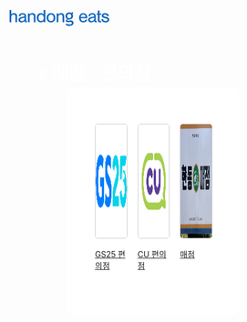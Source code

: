 <html>
<head>
  <meta charset="UTF-8">
  <title>편의점 및 매점</title>
  <style>

    body
    h1{text-align: center;}
    .전체 {justify-content: center;
        display: flex;
        gap: 20px; 
      border-radius: 15px;
    height: 300px;
      margin-left:  100px; margin-right: 100px;
      padding: 50px;
      background-color: white;}

    .store img {
      width: 200px;
      height: 200px;
      border: 1px solid #ccc;
      border-radius: 5px;
      margin-top: 25%;}

    .store img:hover {background-color: gray; transform: scale(1.05);}

    #제목 {border-radius: 10px;
background: #1368BD;
color: #FFF;
text-align: center;
font-family: Pretendard;
font-size: 32px;
font-style: normal;
font-weight: 800;
line-height: normal;
display: inline-flex;
height: 54px;
padding: 0px 50px;
justify-content: center;
align-items: center;
gap: 10px;
flex-shrink: 0;}

    p{color:blue}
  footer{background: #F2F4F7; width: 1440px; height: 317px; flex-shrink: 0;}
  </style>
</head>
<body>
  <svg xmlns="http://www.w3.org/2000/svg" width="175" height="28" viewBox="0 0 175 28" fill="none">
  <g clip-path="url(#clip0_10_433)">
    <path d="M3.02492 7.3217C4.5718 6.00352 5.85246 5.49239 7.75738 5.49239C9.6623 5.49239 11.2734 6.13355 12.2282 7.29031C12.9856 8.19151 13.2793 9.28102 13.2793 11.0476V21.4181H10.2544V11.5273C10.2544 10.2091 10.0892 9.53659 9.59803 9.02098C9.07016 8.44259 8.21639 8.12426 7.16525 8.12426C4.53508 8.12426 3.02492 9.66661 3.02492 12.2671V21.4181H0V0H3.02492V7.3217Z" fill="#1368BD"/>
    <path d="M16.3684 11.0431C16.5015 9.21378 16.8596 8.11978 17.6491 7.25445C18.6681 6.12907 20.573 5.48792 22.8084 5.48792C26.7514 5.48792 28.9868 7.31722 28.9868 10.5275V17.8133C28.9868 19.0328 29.152 19.2884 29.8405 19.2884C30.1022 19.2884 30.2674 19.257 30.6301 19.127V21.4046C29.9048 21.5661 29.2805 21.6288 28.6563 21.6288C27.2104 21.6288 26.554 21.0191 26.2878 19.544C24.6766 21.1177 22.9369 21.8216 20.7979 21.8216C17.7087 21.8216 15.6064 19.9609 15.6064 17.2304C15.6064 14.7286 17.1855 13.1862 20.4078 12.5406L23.9238 11.8681C25.8287 11.5139 26.2235 11.2269 26.2235 10.2629C26.2235 8.75197 24.874 7.82386 22.7396 7.82386C21.1927 7.82386 19.9763 8.30361 19.5494 9.14204C19.3199 9.55901 19.2556 9.91322 19.1868 11.0341H16.3592L16.3684 11.0431ZM26.2969 13.4508C25.7369 13.6749 25.2137 13.8364 24.4241 14.0291L21.335 14.7376C19.4943 15.1545 18.6727 15.8943 18.6727 17.1139C18.6727 18.5262 19.8569 19.4902 21.6287 19.4902C24.1946 19.4902 26.2969 17.6609 26.2969 15.446V13.4552V13.4508Z" fill="#1368BD"/>
    <path d="M35.1377 5.90937V7.67591C36.7167 6.0394 37.9973 5.4924 40.1685 5.4924C42.0413 5.4924 43.5881 6.10217 44.474 7.19616C45.2314 8.16014 45.5252 9.24965 45.5252 11.0476V21.4181H42.5003V11.2717C42.5003 9.15101 41.5134 8.12427 39.4432 8.12427C36.8452 8.12427 35.2708 9.59937 35.2708 12.0115V21.4181H32.2458V5.90937H35.1377Z" fill="#1368BD"/>
    <path d="M62.7797 21.4136H59.7547V19.7457C58.2446 21.2208 56.7298 21.8306 54.7239 21.8306C50.4826 21.8306 47.8203 18.6203 47.8203 13.5808C47.8203 8.54123 50.5147 5.48791 54.7239 5.48791C56.762 5.48791 58.2721 6.12906 59.7547 7.57278V0H62.7797V21.4136ZM50.882 13.6436C50.882 17.3022 52.5252 19.3601 55.3849 19.3601C58.2446 19.3601 59.92 17.3066 59.92 13.7422C59.92 10.1777 58.3088 7.96285 55.3849 7.96285C52.461 7.96285 50.882 10.0163 50.882 13.648V13.6436Z" fill="#1368BD"/>
    <path d="M80.3646 13.7736C80.3646 18.5262 77.2433 21.8306 72.7036 21.8306C68.1639 21.8306 65.0793 18.5217 65.0793 13.6436C65.0793 8.76542 68.1685 5.48792 72.7036 5.48792C77.2387 5.48792 80.3646 8.76093 80.3646 13.7736ZM68.1364 13.6436C68.1364 17.2708 69.8118 19.3601 72.7403 19.3601C75.6689 19.3601 77.3075 17.2753 77.3075 13.7422C77.3075 10.0163 75.6643 7.96286 72.7036 7.96286C69.743 7.96286 68.1364 10.0477 68.1364 13.648V13.6436Z" fill="#1368BD"/>
    <path d="M85.5239 5.90937V7.67591C87.1029 6.0394 88.3836 5.4924 90.5547 5.4924C92.4275 5.4924 93.9744 6.10217 94.8603 7.19616C95.6177 8.16014 95.9114 9.24965 95.9114 11.0476V21.4181H92.8865V11.2717C92.8865 9.15101 91.8996 8.12427 89.8295 8.12427C87.2314 8.12427 85.657 9.59937 85.657 12.0115V21.4181H82.6321V5.90937H85.5239Z" fill="#1368BD"/>
    <path d="M98.3718 26.0093L100.024 23.6285C101.801 24.7898 103.439 25.3681 104.936 25.3681C106.317 25.3681 107.405 25.135 108.204 24.6687C109.003 24.2024 109.397 23.624 109.397 22.938C109.397 21.5795 108.392 20.898 106.382 20.898C106.037 20.898 105.418 20.9832 104.518 21.1491C103.618 21.315 102.916 21.4002 102.416 21.4002C99.9784 21.4002 98.7574 20.5034 98.7574 18.7055C98.7574 18.1496 99.042 17.6519 99.6157 17.199C100.19 16.7462 100.896 16.4279 101.741 16.2261C99.322 15.1187 98.1147 13.1952 98.1147 10.4557C98.1147 8.69816 98.739 7.23651 99.9921 6.06629C101.245 4.89608 102.792 4.30873 104.633 4.30873C106.322 4.30873 107.644 4.64948 108.599 5.3265L110.123 3.53755L112.115 5.37134L110.283 6.7209C111.064 7.71177 111.454 9.00753 111.454 10.6082C111.454 12.303 110.912 13.7243 109.833 14.8721C108.755 16.0199 107.336 16.6789 105.578 16.8493L103.058 17.1004C102.76 17.1318 102.356 17.2439 101.856 17.4367C101.351 17.6295 101.103 17.885 101.103 18.1989C101.103 18.6293 101.626 18.84 102.677 18.84C103.136 18.84 103.852 18.7593 104.826 18.5979C105.799 18.4365 106.519 18.3558 106.992 18.3558C108.681 18.3558 110.003 18.7504 110.949 19.5395C111.894 20.3286 112.367 21.4226 112.367 22.8259C112.367 24.3728 111.66 25.6237 110.242 26.5742C108.824 27.5247 107.029 28 104.858 28C103.747 28 102.572 27.8072 101.342 27.4216C100.111 27.036 99.12 26.5653 98.3718 26.0093ZM104.839 6.71193C103.779 6.71193 102.916 7.07959 102.246 7.81041C101.576 8.54124 101.241 9.42899 101.241 10.4737C101.241 11.6439 101.567 12.6123 102.214 13.3835C102.861 14.1502 103.738 14.5358 104.839 14.5358C105.941 14.5358 106.767 14.1637 107.373 13.4149C107.984 12.6661 108.287 11.6887 108.287 10.4737C108.287 9.42899 107.956 8.54124 107.3 7.81041C106.643 7.07959 105.822 6.71193 104.835 6.71193H104.839Z" fill="#1368BD"/>
    <path d="M125.036 14.3834C125.266 17.5622 126.909 19.3601 129.64 19.3601C131.513 19.3601 132.761 18.4948 133.487 16.661H136.378C135.621 19.9026 133.092 21.8306 129.576 21.8306C125.105 21.8306 122.016 18.4903 122.016 13.6436C122.016 8.7968 125.041 5.48792 129.479 5.48792C132.633 5.48792 134.937 7.12442 135.988 10.1105C136.383 11.2673 136.58 12.5182 136.613 14.3789H125.041L125.036 14.3834ZM133.455 12.2312C133.321 9.40657 131.876 7.83283 129.479 7.83283C127.083 7.83283 125.238 9.63075 125.073 12.2312H133.455Z" fill="#1368BD"/>
    <path d="M138.71 11.0431C138.843 9.21378 139.201 8.11978 139.991 7.25445C141.01 6.12907 142.915 5.48792 145.15 5.48792C149.093 5.48792 151.329 7.31722 151.329 10.5275V17.8133C151.329 19.0328 151.494 19.2884 152.182 19.2884C152.444 19.2884 152.609 19.257 152.972 19.127V21.4046C152.247 21.5661 151.622 21.6288 150.998 21.6288C149.552 21.6288 148.896 21.0191 148.63 19.544C147.018 21.1177 145.279 21.8216 143.14 21.8216C140.051 21.8216 137.948 19.9609 137.948 17.2304C137.948 14.7286 139.527 13.1862 142.75 12.5406L146.266 11.8681C148.171 11.5139 148.565 11.2269 148.565 10.2629C148.565 8.75197 147.216 7.82386 145.081 7.82386C143.534 7.82386 142.323 8.30361 141.891 9.14204C141.662 9.55901 141.597 9.91322 141.529 11.0341H138.701L138.71 11.0431ZM148.639 13.4508C148.079 13.6749 147.555 13.8364 146.766 14.0291L143.677 14.7376C141.836 15.1545 141.014 15.8943 141.014 17.1139C141.014 18.5262 142.199 19.4902 143.971 19.4902C146.536 19.4902 148.639 17.6609 148.639 15.446V13.4552V13.4508Z" fill="#1368BD"/>
    <path d="M160.867 8.2498H158.007V17.9792C158.007 18.8759 158.434 19.3915 159.192 19.3915C159.618 19.3915 160.045 19.2974 160.867 18.9745V21.3822C159.554 21.6692 159.058 21.7364 158.338 21.7364C156.07 21.7364 154.987 20.5483 154.987 17.9792V8.2498H152.853V5.90489H154.987V0.995361H158.012V5.90937H160.872V8.25429L160.867 8.2498Z" fill="#1368BD"/>
    <path d="M171.415 10.6575C170.988 8.72955 169.905 7.92699 167.798 7.92699C165.99 7.92699 164.773 8.66678 164.773 9.75629C164.773 10.5275 165.333 11.0386 166.614 11.3614L170.295 12.294C173.614 13.1279 174.995 14.4775 174.995 16.8538C174.995 19.9026 172.43 21.8306 168.39 21.8306C164.085 21.8306 161.519 19.7771 161.193 16.0826H164.186C164.351 18.1361 165.925 19.3556 168.459 19.3556C170.63 19.3556 172.039 18.4231 172.039 16.9793C172.039 15.9526 171.351 15.4056 169.51 14.9259L166.357 14.1547C164.681 13.7377 163.662 13.2894 163.006 12.711C162.281 12.1012 161.822 11.0745 161.822 10.0477C161.822 7.38447 164.351 5.48792 167.936 5.48792C170.203 5.48792 172.076 6.22771 173.196 7.5414C173.885 8.37534 174.183 9.20929 174.312 10.6575H171.42H171.415Z" fill="#1368BD"/>
  </g>
  <defs>
    <clipPath id="clip0_10_433">
      <rect width="175" height="28" fill="white"/>
    </clipPath>
  </defs>
</svg>
  <br><br><br><br>
  <div id="제목"># 매점 · 편의점</div>
  <div class="전체">
    <!-- GS25-->
    <div class="store">
      <a href="https://gs25.gsretail.com/gscvs/ko/store-services/locations">
        <img src="GS25.jpeg" alt="GS25 편의점">
        <p>GS25 편의점</p>
      </a>
    </div>
    <!-- CU -->
    <div class="store">
      <a href="https://www.pocketcu.co.kr/store/detail/36574">
        <img src="CU.jpeg" alt="CU 편의점">
        <p>CU 편의점</p>
      </a>
    </div>
    <!-- 매점 -->
    <div class="store">
      <a href="store.html">
        <img src="store.jpg" alt="매점">
        <p>매점</p>
      </a>
    </div>
    </div>
    <footer></footer>
</body>
</html>

